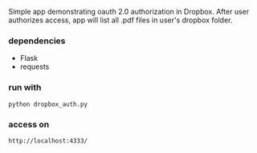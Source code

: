 Simple app demonstrating oauth 2.0 authorization in Dropbox. 
After user authorizes access, app will list all .pdf files in user's dropbox folder.

### dependencies

- Flask
- requests

### run with

    python dropbox_auth.py

### access on

    http://localhost:4333/

